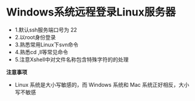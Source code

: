 Windows系统远程登录Linux服务器
========
* 1.默认ssh服务端口号为 22
* 2.以root身份登录
* 3.熟悉常用Linux下svn命令
* 4.熟悉cd ,ll等常见命令
* 5.注意Xshell中对文件名称包含特殊字符的的处理

**注意事项** 

* Linux 系统是大小写敏感的，而 Windows 系统和 Mac 系统正好相反，大小写不敏感

